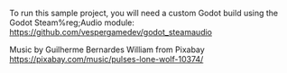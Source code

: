 To run this sample project, you will need a custom Godot build using the Godot Steam%reg;Audio module: https://github.com/vespergamedev/godot_steamaudio

Music by Guilherme Bernardes William from Pixabay
https://pixabay.com/music/pulses-lone-wolf-10374/

